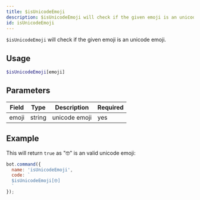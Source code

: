 ```yaml
---
title: $isUnicodeEmoji 
description: $isUnicodeEmoji will check if the given emoji is an unicode emoji.
id: isUnicodeEmoji
---
```


`$isUnicodeEmoji` will check if the given emoji is an unicode emoji.

## Usage

```php
$isUnicodeEmoji[emoji]
```

## Parameters 


| Field     | Type    | Description                                        | Required |
|-----------|---------|----------------------------------------------------|----------|
| emoji      | string  | unicode emoji                             | yes      |


## Example

This will return `true` as "🤓" is an valid unicode emoji:

```javascript
bot.command({
  name: 'isUnicodeEmoji',
  code: `
  $isUnicodeEmoji[🤓]
  `
});
```
